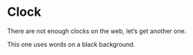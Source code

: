 # Clock

There are not enough clocks on the web, let’s get another one.

This one uses words on a black background.
